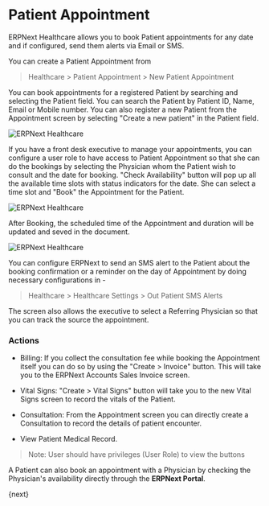 <!-- add-breadcrumbs -->
# Patient Appointment
ERPNext Healthcare allows you to book Patient appointments for any date and if configured, send them alerts via Email or SMS.

You can create a Patient Appointment from
> Healthcare > Patient Appointment > New Patient Appointment

You can book appointments for a registered Patient by searching and selecting the Patient field. You can search the Patient by Patient ID, Name, Email or Mobile number. You can also register a new Patient from the Appointment screen by selecting "Create a new patient" in the Patient field.

<img class="screenshot" alt="ERPNext Healthcare" src="/docs/assets/img/healthcare/appointment_1.png">

If you have a front desk executive to manage your appointments, you can configure a user role to have access to Patient Appointment so that she can do the bookings by selecting the Physician whom the Patient wish to consult and the date for booking. "Check Availability" button will pop up all the available time slots with status indicators for the date. She can select a time slot and "Book" the Appointment for the Patient.

<img class="screenshot" alt="ERPNext Healthcare" src="/docs/assets/img/healthcare/appointment_2.png">

After Booking, the scheduled time of the Appointment and duration will be updated and seved in the document.

<img class="screenshot" alt="ERPNext Healthcare" src="/docs/assets/img/healthcare/appointment_3.png">

You can configure ERPNext to send an SMS alert to the Patient about the booking confirmation or a reminder on the day of Appointment by doing necessary configurations in -

> Healthcare > Healthcare Settings > Out Patient SMS Alerts

The screen also allows the executive to select a Referring Physician so that you can track the source the appointment.

### Actions
  * Billing: If you collect the consultation fee while booking the Appointment itself you can do so by using the "Create > Invoice" button. This will take you to the ERPNext Accounts Sales Invoice screen.

  * Vital Signs: "Create > Vital Signs" button will take you to the new Vital Signs screen to record the vitals of the Patient.

  * Consultation: From the Appointment screen you can directly create a Consultation to record the details of patient encounter.

  * View Patient Medical Record.

> Note: User should have privileges (User Role) to view the buttons

A Patient can also book an appointment with a Physician by checking the Physician's availability directly through the **ERPNext Portal**.

{next}
